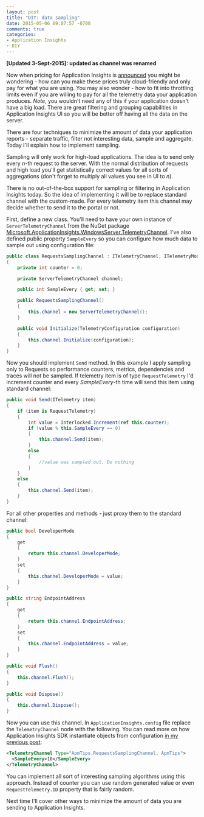 ```yaml
---
layout: post
title: "DIY: data sampling"
date: 2015-05-06 09:07:57 -0700
comments: true
categories:
- Application Insights
- DIY
---
```


**[Updated 3-Sept-2015]: updated as channel was renamed**

Now when pricing for Application Insights is [announced](http://azure.microsoft.com/en-us/pricing/details/application-insights/) you might be wondering - how can you make these prices truly cloud-friendly and only pay for what you are using. You may also wonder - how to fit into throttling limits even if you are willing to pay for all the telemetry data your application produces. *Note*, you wouldn't need any of this if your application doesn't have a big load. There are great filtering and grouping capabilities in Application Insights UI so you will be better off having all the data on the server.

There are four techniques to minimize the amount of data your application reports - separate traffic, filter not interesting data, sample and aggregate. Today I'll explain how to implement sampling.

Sampling will only work for high-load applications. The idea is to send only every *n*-th request to the server. With the normal distribution of requests and high load you'll get statistically correct values for all sorts of aggregations (don't forget to multiply all values you see in UI to *n*).

There is no out-of-the-box support for sampling or filtering in Application Insights today. So the idea of implementing it will be to replace standard channel with the custom-made. For every telemetry item this channel may decide whether to send it to the portal or not.

First, define a new class. You'll need to have your own instance of ```ServerTelemetryChannel``` from the NuGet package [Microsoft.ApplicationInsights.WindowsServer.TelemetryChannel](https://www.nuget.org/packages/Microsoft.ApplicationInsights.WindowsServer.TelemetryChannel/). I've also defined public property ```SampleEvery``` so you can configure how much data to sample out using configuration file:  

``` c#
public class RequestsSamplingChannel : ITelemetryChannel, ITelemetryModule
{
    private int counter = 0;

    private ServerTelemetryChannel channel;

    public int SampleEvery { get; set; }

    public RequestsSamplingChannel()
    {
        this.channel = new ServerTelemetryChannel();
    }

    public void Initialize(TelemetryConfiguration configuration)
    {
        this.channel.Initialize(configuration);
    }
}
```

Now you should implement ```Send``` method. In this example I apply sampling only to Requests so performance counters, metrics, dependencies and traces will not be sampled. If telemetry item is of type ```RequestTelemetry``` I'd increment counter and every *SampleEvery*-th time will send this item using standard channel:

``` c#
public void Send(ITelemetry item)
{
    if (item is RequestTelemetry)
    {
        int value = Interlocked.Increment(ref this.counter);
        if (value % this.SampleEvery == 0)
        {
            this.channel.Send(item);
        }
        else
        {
            //value was sampled out. Do nothing
        }
    }
    else
    {
        this.channel.Send(item);
    }
}
```

For all other properties and methods - just proxy them to the standard channel:

``` C#
public bool DeveloperMode
{
    get
    {
        return this.channel.DeveloperMode;
    }
    set
    {
        this.channel.DeveloperMode = value;
    }
}

public string EndpointAddress
{
    get
    {
        return this.channel.EndpointAddress;
    }
    set
    {
        this.channel.EndpointAddress = value;
    }
}

public void Flush()
{
    this.channel.Flush();
}

public void Dispose()
{
    this.channel.Dispose();
}
```

Now you can use this channel. In ```ApplicationInsights.config``` file replace the ```TelemetryChannel``` node with the following. You can read more on how Application Insights SDK instantiate objects from configuration [in my previous post](/blog/2015/02/06/more-on-applicationinsights-dot-config/):

``` xml
<TelemetryChannel Type="ApmTips.RequestsSamplingChannel, ApmTips">
  <SampleEvery>10</SampleEvery>
</TelemetryChannel>
```

You can implement all sort of interesting sampling algorithms using this approach. Instead of counter you can use random generated value or even ```RequestTelemetry.ID``` property that is fairly random.

Next time I'll cover other ways to minimize the amount of data you are sending to Application Insights.
